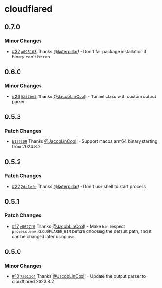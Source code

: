 # cloudflared

## 0.7.0

### Minor Changes

- [#32](https://github.com/JacobLinCool/node-cloudflared/pull/32) [`a095103`](https://github.com/JacobLinCool/node-cloudflared/commit/a0951031406b09a395e67ebb9dab8f3b79e6c9a2) Thanks [@koterpillar](https://github.com/koterpillar)! - Don't fail package installation if binary can't be run

## 0.6.0

### Minor Changes

- [#28](https://github.com/JacobLinCool/node-cloudflared/pull/28) [`52570e5`](https://github.com/JacobLinCool/node-cloudflared/commit/52570e5f7c1ec1f93cf4ac38a2caae396bb30603) Thanks [@JacobLinCool](https://github.com/JacobLinCool)! - Tunnel class with custom output parser

## 0.5.3

### Patch Changes

- [`b175709`](https://github.com/JacobLinCool/node-cloudflared/commit/b17570967d937b96146e9b63d51be805f18e3523) Thanks [@JacobLinCool](https://github.com/JacobLinCool)! - Support macos arm64 binary starting from 2024.8.2

## 0.5.2

### Patch Changes

- [#22](https://github.com/JacobLinCool/node-cloudflared/pull/22) [`2dc1efe`](https://github.com/JacobLinCool/node-cloudflared/commit/2dc1efecc538a5bcf169d09e1f72f02d5bb643d5) Thanks [@koterpillar](https://github.com/koterpillar)! - Don't use shell to start process

## 0.5.1

### Patch Changes

- [#17](https://github.com/JacobLinCool/node-cloudflared/pull/17) [`e0627f0`](https://github.com/JacobLinCool/node-cloudflared/commit/e0627f042d05879a1688ff7517994f87e0b23b01) Thanks [@JacobLinCool](https://github.com/JacobLinCool)! - Make `bin` respect `process.env.CLOUDFLARED_BIN` before choosing the default path, and it can be changed later using `use`.

## 0.5.0

### Minor Changes

- [#10](https://github.com/JacobLinCool/node-cloudflared/pull/10) [`7a611c4`](https://github.com/JacobLinCool/node-cloudflared/commit/7a611c4ce7f423aa78f86b03dc11df94b50ba4e0) Thanks [@JacobLinCool](https://github.com/JacobLinCool)! - Update the output parser to cloudflared 2023.8.2
